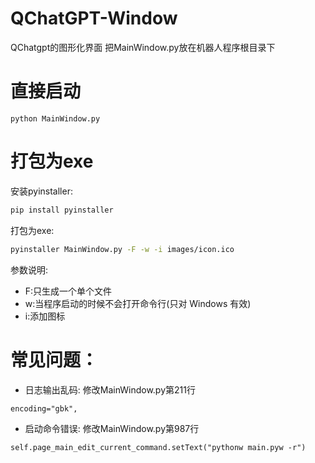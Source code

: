 # QChatGPT-Window
QChatgpt的图形化界面
把MainWindow.py放在机器人程序根目录下
# 直接启动
```pythom
python MainWindow.py
```

# 打包为exe
安装pyinstaller:
```bash
pip install pyinstaller
```

打包为exe:
```bash
pyinstaller MainWindow.py -F -w -i images/icon.ico
```
参数说明:
- F:只生成一个单个文件
- w:当程序启动的时候不会打开命令行(只对 Windows 有效)
- i:添加图标

# 常见问题：
- 日志输出乱码:
修改MainWindow.py第211行
```
encoding="gbk",
```
- 启动命令错误:
修改MainWindow.py第987行
```
self.page_main_edit_current_command.setText("pythonw main.pyw -r")
```